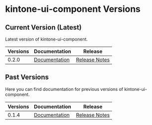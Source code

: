 # kintone-ui-component Versions
 
## Current Version (Latest)
Latest version of kintone-ui-component.
 
| Versions| Documentation| Release|
| --- | --- | --- |
| 0.2.0| [Documentation](../)| [Release Notes](https://github.com/kintone/kintone-ui-component/releases/tag/v0.2.0)|
 
## Past Versions
Here you can find documentation for previous versions of kintone-ui-component.
 
| Versions| Documentation| Release|
| --- | --- | --- |
| 0.1.4| [Documentation](../../0.1.4/)| [Release Notes](https://github.com/kintone/kintone-ui-component/releases/tag/v0.1.4)|